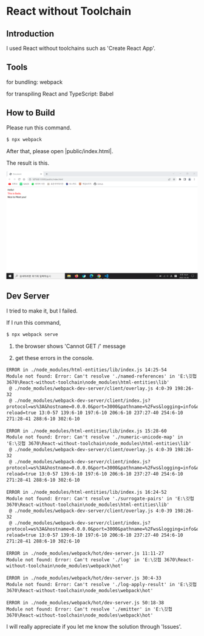 # React without Toolchain

## Introduction

I used React without toolchains such as 'Create React App'.

## Tools

for bundling: webpack

for transpiling React and TypeScript: Babel

## How to Build

Please run this command.

```sh
$ npx webpack
```

After that, please open |public/index.html|.

The result is this.

![result](result.png)

## Dev Server

I tried to make it, but I failed.

If I run this command,

```sh
$ npx webpack serve
```

1. the browser shows 'Cannot GET /' message

2. get these errors in the console.

```
ERROR in ./node_modules/html-entities/lib/index.js 14:25-54
Module not found: Error: Can't resolve './named-references' in 'E:\깃헙 3670\React-without-toolchain\node_modules\html-entities\lib'
 @ ./node_modules/webpack-dev-server/client/overlay.js 4:0-39 198:26-32
 @ ./node_modules/webpack-dev-server/client/index.js?protocol=ws%3A&hostname=0.0.0.0&port=3000&pathname=%2Fws&logging=info&overlay=true&reconnect=10&hot=true&live-reload=true 13:0-57 139:6-10 197:6-10 206:6-10 237:27-40 254:6-10 271:28-41 288:6-10 302:6-10

ERROR in ./node_modules/html-entities/lib/index.js 15:28-60
Module not found: Error: Can't resolve './numeric-unicode-map' in 'E:\깃헙 3670\React-without-toolchain\node_modules\html-entities\lib'
 @ ./node_modules/webpack-dev-server/client/overlay.js 4:0-39 198:26-32
 @ ./node_modules/webpack-dev-server/client/index.js?protocol=ws%3A&hostname=0.0.0.0&port=3000&pathname=%2Fws&logging=info&overlay=true&reconnect=10&hot=true&live-reload=true 13:0-57 139:6-10 197:6-10 206:6-10 237:27-40 254:6-10 271:28-41 288:6-10 302:6-10

ERROR in ./node_modules/html-entities/lib/index.js 16:24-52
Module not found: Error: Can't resolve './surrogate-pairs' in 'E:\깃헙 3670\React-without-toolchain\node_modules\html-entities\lib'
 @ ./node_modules/webpack-dev-server/client/overlay.js 4:0-39 198:26-32
 @ ./node_modules/webpack-dev-server/client/index.js?protocol=ws%3A&hostname=0.0.0.0&port=3000&pathname=%2Fws&logging=info&overlay=true&reconnect=10&hot=true&live-reload=true 13:0-57 139:6-10 197:6-10 206:6-10 237:27-40 254:6-10 271:28-41 288:6-10 302:6-10

ERROR in ./node_modules/webpack/hot/dev-server.js 11:11-27
Module not found: Error: Can't resolve './log' in 'E:\깃헙 3670\React-without-toolchain\node_modules\webpack\hot'

ERROR in ./node_modules/webpack/hot/dev-server.js 30:4-33
Module not found: Error: Can't resolve './log-apply-result' in 'E:\깃헙 3670\React-without-toolchain\node_modules\webpack\hot'

ERROR in ./node_modules/webpack/hot/dev-server.js 50:18-38
Module not found: Error: Can't resolve './emitter' in 'E:\깃헙 3670\React-without-toolchain\node_modules\webpack\hot'
```

I will really appreciate if you let me know the solution through 'Issues'.
